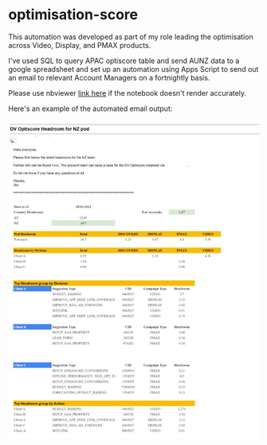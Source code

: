 # optimisation-score

This automation was developed as part of my role leading the optimisation across Video, Display, and PMAX products.

I've used SQL to query APAC optiscore table and send AUNZ data to a google spreadsheet and set up an automation using Apps Script to send out an email to relevant Account Managers on a fortnightly basis.

Please use nbviewer <a href="https://nbviewer.org/github/j-karn/optimisation-score/blob/main/optiscore_email.ipynb">link here</a> if the notebook doesn't render accurately. 

Here's an example of the automated email output:

![image](https://github.com/j-karn/optimisation-score/blob/main/sample_output_optiscore.JPG)
